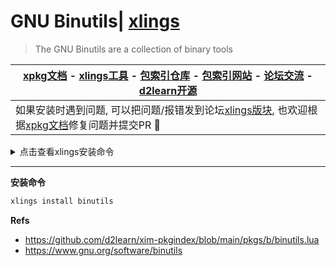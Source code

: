 # GNU Binutils| [xlings](https://github.com/d2learn/xlings)

> The GNU Binutils are a collection of binary tools

| [xpkg文档]() - [xlings工具](https://github.com/d2learn/xlings) - [包索引仓库](https://github.com/d2learn/xim-pkgindex) - [包索引网站](https://d2learn.github.io/xim-pkgindex) - [论坛交流](https://forum.d2learn.org/category/9/xlings) - [d2learn开源](https://github.com/d2learn) |
|---|
| 如果安装时遇到问题, 可以把问题/报错发到论坛[xlings版块](https://forum.d2learn.org/category/9/xlings), 也欢迎根据[xpkg文档](https://xlings.d2learn.org/documents/xpkg/intro.html)修复问题并提交PR 🚀|

<details>
  <summary>点击查看xlings安装命令</summary>

---

#### Linux

```bash
curl -fsSL https://d2learn.org/xlings-install.sh | bash
```

#### Windows - PowerShell

```bash
Invoke-Expression (Invoke-Webrequest 'https://d2learn.org/xlings-install.ps1.txt' -UseBasicParsing).Content
```

> 注: xlings具备多版本共存的包管理功能 -> [详情](https://d2learn.org/xlings)

---

</details>

---

**安装命令**

```bash
xlings install binutils
```

**Refs**

- https://github.com/d2learn/xim-pkgindex/blob/main/pkgs/b/binutils.lua
- https://www.gnu.org/software/binutils
